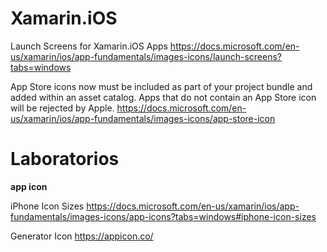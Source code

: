# Xamarin.iOS


Launch Screens for Xamarin.iOS Apps
https://docs.microsoft.com/en-us/xamarin/ios/app-fundamentals/images-icons/launch-screens?tabs=windows

 App Store icons now must be included as part of your project bundle and added within an asset catalog. Apps that do not contain an App Store icon will be rejected by Apple.
https://docs.microsoft.com/en-us/xamarin/ios/app-fundamentals/images-icons/app-store-icon

# Laboratorios

**app icon**

iPhone Icon Sizes
https://docs.microsoft.com/en-us/xamarin/ios/app-fundamentals/images-icons/app-icons?tabs=windows#iphone-icon-sizes

Generator Icon
https://appicon.co/